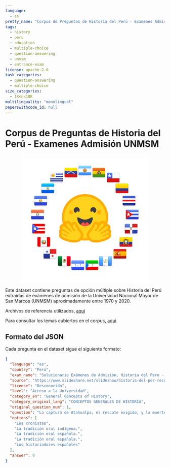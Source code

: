 ```yaml
---
language:
  - es
pretty_name: "Corpus de Preguntas de Historia del Perú - Examenes Admisión UNMSM"
tags:
  - history
  - peru
  - education
  - multiple-choice
  - question-answering
  - unmsm
  - entrance-exam
license: apache-2.0
task_categories:
  - question-answering
  - multiple-choice
size_categories:
  - 1K<n<10K
multilinguality: "monolingual"
paperswithcode_id: null
---
```


# Corpus de Preguntas de Historia del Perú - Examenes Admisión UNMSM

<div align="center">
    <img src="somosNLP.svg" width="400"/>
</div>



Este dataset contiene preguntas de opción múltiple sobre Historia del Perú extraídas de exámenes de admisión de la Universidad Nacional Mayor de San Marcos (UNMSM) aproximadamente entre 1970 y 2020.

Archivos de referencia utilizados, [aquí](https://github.com/mcdaqc/Corpus-Historia-Peru-ExamenAdmisionUNMSM-MultipleChoice/blob/main/files/data_ocr/cuestionario.pdf)

Para consultar los temas cubiertos en el corpus, [aqui](https://github.com/mcdaqc/Corpus-Historia-Peru-ExamenAdmisionUNMSM-MultipleChoice/blob/main/files/data_clean/categorias.txt)

## Formato del JSON

Cada pregunta en el dataset sigue el siguiente formato:

```json
{
  "language": "es",
  "country": "Perú",
  "exam_name": "Solucionario Exámenes de Admisión, Historia del Peru -  Universidad Nacional Mayor de San Marcos",
  "source": "https://www.slideshare.net/slideshow/historia-del-per-recopilacin-ex-adm-unmsm/251464302",
  "license": "Desconocida",
  "level": "Acceso a la Universidad",
  "category_en": "General Concepts of History",
  "category_original_lang": "CONCEPTOS GENERALES DE HISTORIA",
  "original_question_num": 1,
  "question": "La captura de Atahualpa, el rescate exigido, y la muerte del último inca se conoce fundamentalmente a través de:",
  "options": [
    "Los cronistas",
    "La tradición oral indígena.",
    "La tradición oral española.",
    "La tradición oral española.",
    "Los historiadores españoles"
  ],
  "answer": 0
}
```

